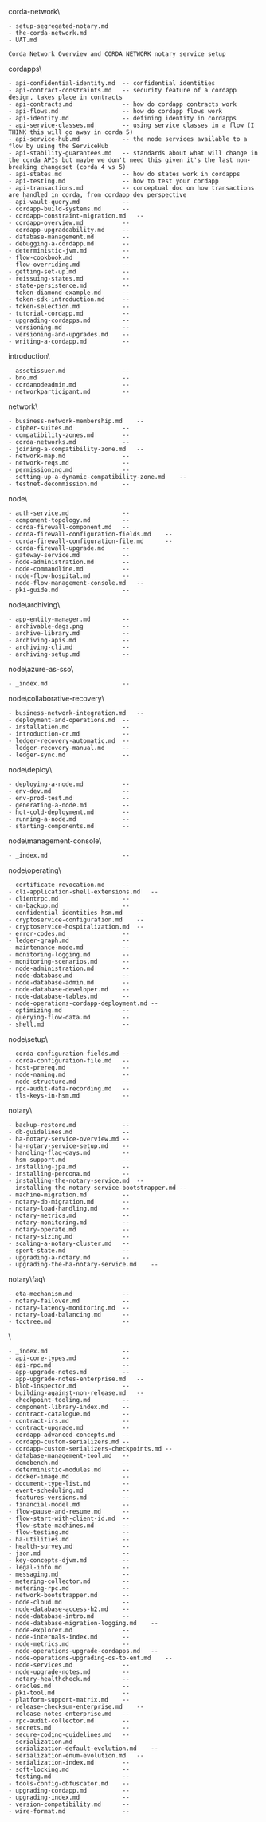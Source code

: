 
corda-network\

    - setup-segregated-notary.md
    - the-corda-network.md
    - UAT.md

    Corda Network Overview and CORDA NETWORK notary service setup

cordapps\

    - api-confidential-identity.md  -- confidential identities
    - api-contract-constraints.md   -- security feature of a cordapp design, takes place in contracts
    - api-contracts.md              -- how do cordapp contracts work
    - api-flows.md                  -- how do cordapp flows work
    - api-identity.md               -- defining identity in cordapps
    - api-service-classes.md        -- using service classes in a flow (I THINK this will go away in corda 5)
    - api-service-hub.md            -- the node services available to a flow by using the ServiceHub
    - api-stability-guarantees.md   -- standards about what will change in the corda APIs but maybe we don't need this given it's the last non-breaking changeset (corda 4 vs 5)
    - api-states.md                 -- how do states work in cordapps
    - api-testing.md                -- how to test your cordapp
    - api-transactions.md           -- conceptual doc on how transactions are handled in corda, from cordapp dev perspective
    - api-vault-query.md            --
    - cordapp-build-systems.md      --
    - cordapp-constraint-migration.md   --
    - cordapp-overview.md           --
    - cordapp-upgradeability.md     --
    - database-management.md        --
    - debugging-a-cordapp.md        --
    - deterministic-jvm.md          --
    - flow-cookbook.md              --
    - flow-overriding.md            --
    - getting-set-up.md             --
    - reissuing-states.md           --
    - state-persistence.md          --
    - token-diamond-example.md      --
    - token-sdk-introduction.md     --
    - token-selection.md            --
    - tutorial-cordapp.md           --
    - upgrading-cordapps.md         --
    - versioning.md                 --
    - versioning-and-upgrades.md    --
    - writing-a-cordapp.md          --

introduction\

    - assetissuer.md                --
    - bno.md                        --
    - cordanodeadmin.md             --
    - networkparticipant.md         --

network\

    - business-network-membership.md    --
    - cipher-suites.md              --
    - compatibility-zones.md        --
    - corda-networks.md             --
    - joining-a-compatibility-zone.md   --
    - network-map.md                --
    - network-reqs.md               --
    - permissioning.md              --
    - setting-up-a-dynamic-compatibility-zone.md    --
    - testnet-decommission.md       --

node\

    - auth-service.md               --
    - component-topology.md         --
    - corda-firewall-component.md   --
    - corda-firewall-configuration-fields.md    --
    - corda-firewall-configuration-file.md      --
    - corda-firewall-upgrade.md     --
    - gateway-service.md            --
    - node-administration.md        --
    - node-commandline.md           --
    - node-flow-hospital.md         --
    - node-flow-management-console.md   --
    - pki-guide.md                  --

node\archiving\

    - app-entity-manager.md         --
    - archivable-dags.png           --
    - archive-library.md            --
    - archiving-apis.md             --
    - archiving-cli.md              --
    - archiving-setup.md            --

node\azure-as-sso\

    - _index.md                     --

node\collaborative-recovery\

    - business-network-integration.md   --
    - deployment-and-operations.md  --
    - installation.md               --
    - introduction-cr.md            --
    - ledger-recovery-automatic.md  --
    - ledger-recovery-manual.md     --
    - ledger-sync.md                --

node\deploy\

    - deploying-a-node.md           --
    - env-dev.md                    --
    - env-prod-test.md              --
    - generating-a-node.md          --
    - hot-cold-deployment.md        --
    - running-a-node.md             --
    - starting-components.md        --

node\management-console\

    - _index.md                     --

node\operating\

    - certificate-revocation.md     --
    - cli-application-shell-extensions.md   --
    - clientrpc.md                  --
    - cm-backup.md                  --
    - confidential-identities-hsm.md    --
    - cryptoservice-configuration.md    --
    - cryptoservice-hospitalization.md  --
    - error-codes.md                --
    - ledger-graph.md               --
    - maintenance-mode.md           --
    - monitoring-logging.md         --
    - monitoring-scenarios.md       --
    - node-administration.md        --
    - node-database.md              --
    - node-database-admin.md        --
    - node-database-developer.md    --
    - node-database-tables.md       --
    - node-operations-cordapp-deployment.md --
    - optimizing.md                 --
    - querying-flow-data.md         --
    - shell.md                      --

node\setup\

    - corda-configuration-fields.md --
    - corda-configuration-file.md   --
    - host-prereq.md                --
    - node-naming.md                --
    - node-structure.md             --
    - rpc-audit-data-recording.md   --
    - tls-keys-in-hsm.md            --

notary\

    - backup-restore.md             --
    - db-guidelines.md              --
    - ha-notary-service-overview.md --
    - ha-notary-service-setup.md    --
    - handling-flag-days.md         --
    - hsm-support.md                --
    - installing-jpa.md             --
    - installing-percona.md         --
    - installing-the-notary-service.md  --
    - installing-the-notary-service-bootstrapper.md --
    - machine-migration.md          --
    - notary-db-migration.md        --
    - notary-load-handling.md       --
    - notary-metrics.md             --
    - notary-monitoring.md          --
    - notary-operate.md             --
    - notary-sizing.md              --
    - scaling-a-notary-cluster.md   --
    - spent-state.md                --
    - upgrading-a-notary.md         --
    - upgrading-the-ha-notary-service.md    --

notary\faq\

    - eta-mechanism.md              --
    - notary-failover.md            --
    - notary-latency-monitoring.md  --
    - notary-load-balancing.md      --
    - toctree.md                    --




\

    - _index.md                     --
    - api-core-types.md             --
    - api-rpc.md                    --
    - app-upgrade-notes.md          --
    - app-upgrade-notes-enterprise.md   --
    - blob-inspector.md             --
    - building-against-non-release.md   --
    - checkpoint-tooling.md         --
    - component-library-index.md    --
    - contract-catalogue.md         --
    - contract-irs.md               --
    - contract-upgrade.md           --
    - cordapp-advanced-concepts.md  --
    - cordapp-custom-serializers.md --
    - cordapp-custom-serializers-checkpoints.md --
    - database-management-tool.md   --
    - demobench.md                  --
    - deterministic-modules.md      --
    - docker-image.md               --
    - document-type-list.md         --
    - event-scheduling.md           --
    - features-versions.md          --
    - financial-model.md            --
    - flow-pause-and-resume.md      --
    - flow-start-with-client-id.md  --
    - flow-state-machines.md        --
    - flow-testing.md               --
    - ha-utilities.md               --
    - health-survey.md              --
    - json.md                       --
    - key-concepts-djvm.md          --
    - legal-info.md                 --
    - messaging.md                  --
    - metering-collector.md         --
    - metering-rpc.md               --
    - network-bootstrapper.md       --
    - node-cloud.md                 --
    - node-database-access-h2.md    --
    - node-database-intro.md        --
    - node-database-migration-logging.md    --
    - node-explorer.md              --
    - node-internals-index.md       --
    - node-metrics.md               --
    - node-operations-upgrade-cordapps.md   --
    - node-operations-upgrading-os-to-ent.md    --
    - node-services.md              --
    - node-upgrade-notes.md         --
    - notary-healthcheck.md         --
    - oracles.md                    --
    - pki-tool.md                   --
    - platform-support-matrix.md    --
    - release-checksum-enterprise.md    --
    - release-notes-enterprise.md   --
    - rpc-audit-collector.md        --
    - secrets.md                    --
    - secure-coding-guidelines.md   --
    - serialization.md              --
    - serialization-default-evolution.md    --
    - serialization-enum-evolution.md   --
    - serialization-index.md        --
    - soft-locking.md               --
    - testing.md                    --
    - tools-config-obfuscator.md    --
    - upgrading-cordapp.md          --
    - upgrading-index.md            --
    - version-compatibility.md      --
    - wire-format.md                --
